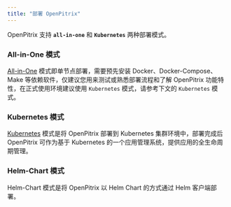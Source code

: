 ```yaml
---
title: "部署 OpenPitrix"
---
```


OpenPitrix 支持 **`all-in-one`** 和 **`Kubernetes`** 两种部署模式。

### All-in-One 模式

[All-in-One](../allinone) 模式即单节点部署，需要预先安装 Docker、Docker-Compose、Make 等依赖软件，仅建议您用来测试或熟悉部署流程和了解 OpenPitrix 功能特性，在正式使用环境建议使用 `Kubernetes` 模式，请参考下文的 `Kubernetes` 模式。

### Kubernetes 模式

[Kubernetes](../kubernetes) 模式是将 OpenPitrix 部署到 Kubernetes 集群环境中，部署完成后 OpenPitrix 可作为基于 Kubernetes 的一个应用管理系统，提供应用的全生命周期管理。

### Helm-Chart 模式

Helm-Chart 模式是将 OpenPitrix 以 Helm Chart 的方式通过 Helm 客户端部署。

